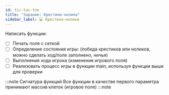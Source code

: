 ```yaml
---
id: tic-tac-toe
title: "Задание: Крестики-нолики"
sidebar_label: 💻 Крестики-нолики
---
```


Написать функции: 
- [ ] Печать поля с сеткой
- [ ] Определение состояния игры: (победа крестиков или ноликов, можно сделать ход/поле заполнено, ничья)
- [ ] Выполнения хода игрока (изменения игрового поля)
- [ ] Реализовать процесс игры в функции main, используя функции выше для проверки

:::note Сигнатура функций
Все функции в качестве первого параметра принимают массив клеток (игровое поле)
:::note